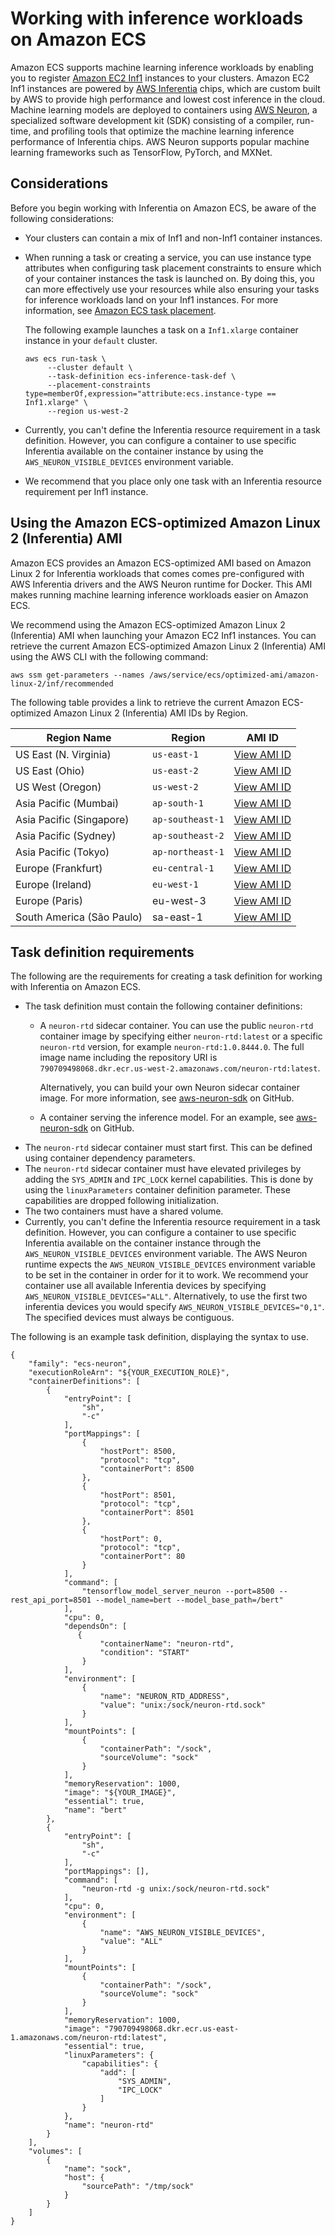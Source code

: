 # Working with inference workloads on Amazon ECS<a name="ecs-inference"></a>

Amazon ECS supports machine learning inference workloads by enabling you to register [Amazon EC2 Inf1](http://aws.amazon.com/ec2/instance-types/inf1/) instances to your clusters\. Amazon EC2 Inf1 instances are powered by [AWS Inferentia](http://aws.amazon.com/machine-learning/inferentia/) chips, which are custom built by AWS to provide high performance and lowest cost inference in the cloud\. Machine learning models are deployed to containers using [AWS Neuron](http://aws.amazon.com/machine-learning/neuron/), a specialized software development kit \(SDK\) consisting of a compiler, run\-time, and profiling tools that optimize the machine learning inference performance of Inferentia chips\. AWS Neuron supports popular machine learning frameworks such as TensorFlow, PyTorch, and MXNet\.

## Considerations<a name="ecs-inference-considerations"></a>

Before you begin working with Inferentia on Amazon ECS, be aware of the following considerations:
+ Your clusters can contain a mix of Inf1 and non\-Inf1 container instances\.
+ When running a task or creating a service, you can use instance type attributes when configuring task placement constraints to ensure which of your container instances the task is launched on\. By doing this, you can more effectively use your resources while also ensuring your tasks for inference workloads land on your Inf1 instances\. For more information, see [Amazon ECS task placement](task-placement.md)\.

  The following example launches a task on a `Inf1.xlarge` container instance in your `default` cluster\.

  ```
  aws ecs run-task \
       --cluster default \
       --task-definition ecs-inference-task-def \
       --placement-constraints type=memberOf,expression="attribute:ecs.instance-type == Inf1.xlarge" \
       --region us-west-2
  ```
+ Currently, you can't define the Inferentia resource requirement in a task definition\. However, you can configure a container to use specific Inferentia available on the container instance by using the `AWS_NEURON_VISIBLE_DEVICES` environment variable\.
+ We recommend that you place only one task with an Inferentia resource requirement per Inf1 instance\.

## Using the Amazon ECS\-optimized Amazon Linux 2 \(Inferentia\) AMI<a name="ecs-inference-ami"></a>

Amazon ECS provides an Amazon ECS\-optimized AMI based on Amazon Linux 2 for Inferentia workloads that comes comes pre\-configured with AWS Inferentia drivers and the AWS Neuron runtime for Docker\. This AMI makes running machine learning inference workloads easier on Amazon ECS\.

We recommend using the Amazon ECS\-optimized Amazon Linux 2 \(Inferentia\) AMI when launching your Amazon EC2 Inf1 instances\. You can retrieve the current Amazon ECS\-optimized Amazon Linux 2 \(Inferentia\) AMI using the AWS CLI with the following command:

```
aws ssm get-parameters --names /aws/service/ecs/optimized-ami/amazon-linux-2/inf/recommended
```

The following table provides a link to retrieve the current Amazon ECS\-optimized Amazon Linux 2 \(Inferentia\) AMI IDs by Region\.


|  Region Name  |  Region  |  AMI ID  | 
| --- | --- | --- | 
|  US East \(N\. Virginia\)  | `us-east-1` |  [View AMI ID](https://us-east-1.console.aws.amazon.com/systems-manager/parameters/aws/service/ecs/optimized-ami/amazon-linux-2/inf/recommended/image_id/description?region=us-east-1#)  | 
|  US East \(Ohio\)  | `us-east-2` |  [View AMI ID](https://us-east-2.console.aws.amazon.com/systems-manager/parameters/aws/service/ecs/optimized-ami/amazon-linux-2/inf/recommended/image_id/description?region=us-east-2#)  | 
|  US West \(Oregon\)  |  `us-west-2`  |  [View AMI ID](https://us-west-2.console.aws.amazon.com/systems-manager/parameters/aws/service/ecs/optimized-ami/amazon-linux-2/inf/recommended/image_id/description?region=us-west-2#)  | 
|  Asia Pacific \(Mumbai\)  |  `ap-south-1`  |  [View AMI ID](https://ap-south-1.console.aws.amazon.com/systems-manager/parameters/aws/service/ecs/optimized-ami/amazon-linux-2/inf/recommended/image_id/description?region=ap-south-1#)  | 
|  Asia Pacific \(Singapore\)  |  `ap-southeast-1`  |  [View AMI ID](https://ap-southeast-1.console.aws.amazon.com/systems-manager/parameters/aws/service/ecs/optimized-ami/amazon-linux-2/inf/recommended/image_id/description?region=ap-southeast-1#)  | 
|  Asia Pacific \(Sydney\)  |  `ap-southeast-2`  |  [View AMI ID](https://ap-southeast-2.console.aws.amazon.com/systems-manager/parameters/aws/service/ecs/optimized-ami/amazon-linux-2/inf/recommended/image_id/description?region=ap-southeast-2#)  | 
|  Asia Pacific \(Tokyo\)  | `ap-northeast-1` |  [View AMI ID](https://ap-northeast-1.console.aws.amazon.com/systems-manager/parameters/aws/service/ecs/optimized-ami/amazon-linux-2/inf/recommended/image_id/description?region=ap-northeast-1#)  | 
|  Europe \(Frankfurt\)  | `eu-central-1` |  [View AMI ID](https://eu-central-1.console.aws.amazon.com/systems-manager/parameters/aws/service/ecs/optimized-ami/amazon-linux-2/inf/recommended/image_id/description?region=eu-central-1#)  | 
|  Europe \(Ireland\)  | `eu-west-1` |  [View AMI ID](https://eu-west-1.console.aws.amazon.com/systems-manager/parameters/aws/service/ecs/optimized-ami/amazon-linux-2/inf/recommended/image_id/description?region=eu-west-1#)  | 
|  Europe \(Paris\)  |  eu\-west\-3  |  [View AMI ID](https://eu-west-3.console.aws.amazon.com/systems-manager/parameters/aws/service/ecs/optimized-ami/amazon-linux-2/inf/recommended/image_id/description?region=eu-west-3#)  | 
|  South America \(São Paulo\)  |  sa\-east\-1  |  [View AMI ID](https://sa-east-1.console.aws.amazon.com/systems-manager/parameters/aws/service/ecs/optimized-ami/amazon-linux-2/inf/recommended/image_id/description?region=sa-east-1#)  | 

## Task definition requirements<a name="ecs-inference-requirements"></a>

The following are the requirements for creating a task definition for working with Inferentia on Amazon ECS\.
+ The task definition must contain the following container definitions:
  + A `neuron-rtd` sidecar container\. You can use the public `neuron-rtd` container image by specifying either `neuron-rtd:latest` or a specific `neuron-rtd` version, for example `neuron-rtd:1.0.8444.0`\. The full image name including the repository URI is `790709498068.dkr.ecr.us-west-2.amazonaws.com/neuron-rtd:latest`\.

    Alternatively, you can build your own Neuron sidecar container image\. For more information, see [aws\-neuron\-sdk](https://github.com/aws/aws-neuron-sdk/blob/master/docs/neuron-container-tools/docker-example/Dockerfile.neuron-rtd) on GitHub\. 
  + A container serving the inference model\. For an example, see [aws\-neuron\-sdk](https://github.com/aws/aws-neuron-sdk/blob/master/docs/tensorflow-neuron/tutorial-tensorflow-serving.md) on GitHub\.
+ The `neuron-rtd` sidecar container must start first\. This can be defined using container dependency parameters\.
+ The `neuron-rtd` sidecar container must have elevated privileges by adding the `SYS_ADMIN` and `IPC_LOCK` kernel capabilities\. This is done by using the `linuxParameters` container definition parameter\. These capabilities are dropped following initialization\.
+ The two containers must have a shared volume\.
+ Currently, you can't define the Inferentia resource requirement in a task definition\. However, you can configure a container to use specific Inferentia available on the container instance through the `AWS_NEURON_VISIBLE_DEVICES` environment variable\. The AWS Neuron runtime expects the `AWS_NEURON_VISIBLE_DEVICES` environment variable to be set in the container in order for it to work\. We recommend your container use all available Inferentia devices by specifying `AWS_NEURON_VISIBLE_DEVICES="ALL"`\. Alternatively, to use the first two inferentia devices you would specify `AWS_NEURON_VISIBLE_DEVICES="0,1"`\. The specified devices must always be contiguous\.

The following is an example task definition, displaying the syntax to use\.

```
{
    "family": "ecs-neuron",
    "executionRoleArn": "${YOUR_EXECUTION_ROLE}",
    "containerDefinitions": [
        {
            "entryPoint": [
                "sh",
                "-c"
            ],
            "portMappings": [
                {
                    "hostPort": 8500,
                    "protocol": "tcp",
                    "containerPort": 8500
                },
                {
                    "hostPort": 8501,
                    "protocol": "tcp",
                    "containerPort": 8501
                },
                {
                    "hostPort": 0,
                    "protocol": "tcp",
                    "containerPort": 80
                }
            ],
            "command": [
                "tensorflow_model_server_neuron --port=8500 --rest_api_port=8501 --model_name=bert --model_base_path=/bert"
            ],
            "cpu": 0,
            "dependsOn": [
               {
                    "containerName": "neuron-rtd",
                    "condition": "START"
                }
            ],
            "environment": [
                {
                    "name": "NEURON_RTD_ADDRESS",
                    "value": "unix:/sock/neuron-rtd.sock"
                }
            ],
            "mountPoints": [
                {
                    "containerPath": "/sock",
                    "sourceVolume": "sock"
                }
            ],
            "memoryReservation": 1000,
            "image": "${YOUR_IMAGE}",
            "essential": true,
            "name": "bert"
        },
        {
            "entryPoint": [
                "sh",
                "-c"
            ],
            "portMappings": [],
            "command": [
                "neuron-rtd -g unix:/sock/neuron-rtd.sock"
            ],
            "cpu": 0,
            "environment": [
                {
                    "name": "AWS_NEURON_VISIBLE_DEVICES",
                    "value": "ALL"
                }
            ],
            "mountPoints": [
                {
                    "containerPath": "/sock",
                    "sourceVolume": "sock"
                }
            ],
            "memoryReservation": 1000,
            "image": "790709498068.dkr.ecr.us-east-1.amazonaws.com/neuron-rtd:latest",
            "essential": true,
            "linuxParameters": {
                "capabilities": {
                    "add": [
                        "SYS_ADMIN",
                        "IPC_LOCK"
                    ]
                }
            },
            "name": "neuron-rtd"
        }
    ],
    "volumes": [
        {
            "name": "sock",
            "host": {
                "sourcePath": "/tmp/sock"
            }
        }
    ]
}
```